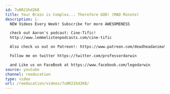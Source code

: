 ```yaml
---
id: 7u0R21hd2K8
title: Your Brain is Complex... Therefore GOD! (MAD Minute)
description: |-
  NEW Videos Every Week! Subscribe for more AWESOMENESS

  check out Aaron's podcast: Cine-Tific!
  http://www.lemmelistenpodcasts.com/cine-tific

  Also check us out on Patreon!: https://www.patreon.com/deadheadanimation

  Follow me on twitter https://twitter.com/professordarwin

  and Like us on FaceBook at https://www.facebook.com/legodarwin
source: youtube
channel: reeducation
type: video
url: /reeducation/videos/7u0R21hd2K8/
---
```

